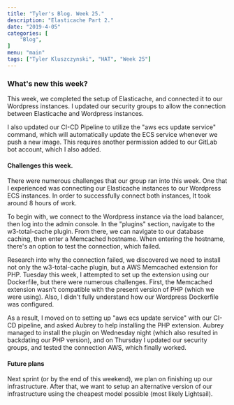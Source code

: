 ```yaml
---
title: "Tyler's Blog. Week 25."
description: "Elasticache Part 2."
date: "2019-4-05"
categories: [
    "Blog",
]
menu: "main"
tags: ["Tyler Kluszczynski", "HAT", "Week 25"]
---
```


### What's new this week?
This week, we completed the setup of Elasticache, and connected it to our Wordpress instances. I updated our security groups to allow the connection between Elasticache and Wordpress instances.

 I also updated our CI-CD Pipeline to utilize the "aws ecs update service" command, which will automatically update the ECS service whenever we push a new image. This requires another permission added to our GitLab bot account, which I also added.

#### Challenges this week.
There were numerous challenges that our group ran into this week. One that I experienced was connecting our Elasticache instances to our Wordpress ECS instances. In order to successfully connect both instances, It took around 8 hours of work.

To begin with, we connect to the Wordpress instance via the load balancer, then log into the admin console. In the "plugins" section, navigate to the w3-total-cache plugin. From there, we can navigate to our database caching, then enter a Memcached hostname. When entering the hostname, there's an option to test the connection, which failed.

Research into why the connection failed, we discovered we need to install not only the w3-total-cache plugin, but a AWS Memcached extension for PHP. Tuesday this week, I attempted to set up the extension using our Dockerfile, but there were numerous challenges. First, the Memcached extension wasn't compatible with the present version of PHP (which we were using). Also, I didn't fully understand how our Wordpress Dockerfile was configured.

As a result, I moved on to setting up "aws ecs update service" with our CI-CD pipeline, and asked Aubrey to help installing the PHP extension. Aubrey managed to install the plugin on Wednesday night (which also resulted in backdating our PHP version), and on Thursday I updated our security groups, and tested the connection AWS, which finally worked.

#### Future plans
Next sprint (or by the end of this weekend), we plan on finishing up our infrastructure. After that, we want to setup an alternative version of our infrastructure using the cheapest model possible (most likely Lightsail).
